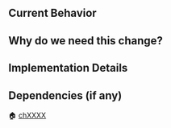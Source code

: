 ## Current Behavior



## Why do we need this change?



## Implementation Details



## Dependencies (if any)



:house: [chXXXX](https://app.clubhouse.io/movableink/story/XXXX)
